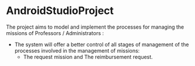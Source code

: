 # AndroidStudioProject

The project aims to model and implement the processes for managing the missions of Professors / Administrators : 
- The system will offer a better control of all stages of management of the processes involved in the management of missions:
  -  The request mission and The reimbursement request.
